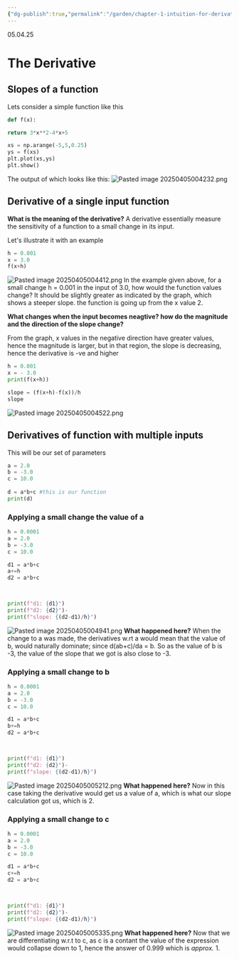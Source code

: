 ```yaml
---
{"dg-publish":true,"permalink":"/garden/chapter-1-intuition-for-derivatives/"}
---
```


05.04.25

# The Derivative

## Slopes of a function
Lets  consider a simple function like this 
```python
def f(x):

return 3*x**2-4*x+5

xs = np.arange(-5,5,0.25)
ys = f(xs)
plt.plot(xs,ys)
plt.show()
```
The output of which looks like this:
![Pasted image 20250405004232.png](/img/user/images/Pasted%20image%2020250405004232.png)

## Derivative of a single input function

**What is the meaning of the derivative?**
A derivative essentially measure the sensitivity of a function to a small change in its input.

Let's illustrate it with an example
```python
h = 0.001
x = 3.0
f(x+h)
```
![Pasted image 20250405004412.png](/img/user/images/Pasted%20image%2020250405004412.png)
In the example given above, for a small change h = 0.001 in the input of 3.0, how would the function values change? It should be slightly greater as indicated by the graph, which shows a steeper slope. the function is going up from the x value 2.

**What changes when the input becomes neagtive? how do the magnitude and the direction of the slope change?**

From the graph, x values in the negative direction have greater values, hence the magnitude is larger, but in that region, the slope is decreasing, hence the derivative is -ve and higher
```python
h = 0.001
x = - 3.0
print(f(x+h))

slope = (f(x+h)-f(x))/h
slope
```
![Pasted image 20250405004522.png](/img/user/images/Pasted%20image%2020250405004522.png)

## Derivatives of function with multiple inputs
This will be our set of parameters
```python
a = 2.0
b = -3.0
c = 10.0
  
d = a*b+c #this is our function
print(d)
```
### Applying a small change the value of a
```python
h = 0.0001
a = 2.0
b = -3.0
c = 10.0

d1 = a*b+c
a+=h
d2 = a*b+c

  

print(f"d1: {d1}")
print(f"d2: {d2}")-
print(f"slope: {(d2-d1)/h}")
```
![Pasted image 20250405004941.png](/img/user/images/Pasted%20image%2020250405004941.png)
**What happened here?**
When the change to a was made, the derivatives w.rt a would mean that the value of b, would naturally dominate; since d(ab+c)/da = b. So as the value of b is -3, the value of the slope that we got is also close to -3.

### Applying a small change to b
```python
h = 0.0001
a = 2.0
b = -3.0
c = 10.0

d1 = a*b+c
b+=h
d2 = a*b+c

  

print(f"d1: {d1}")
print(f"d2: {d2}")-
print(f"slope: {(d2-d1)/h}")
```
![Pasted image 20250405005212.png](/img/user/images/Pasted%20image%2020250405005212.png)
**What happened here?**
Now in this case taking the derivative would get us a value of a, which is what our slope calculation got us, which is 2.

### Applying a small change to c
```python
h = 0.0001
a = 2.0
b = -3.0
c = 10.0

d1 = a*b+c
c+=h
d2 = a*b+c

  

print(f"d1: {d1}")
print(f"d2: {d2}")-
print(f"slope: {(d2-d1)/h}")
```
![Pasted image 20250405005335.png](/img/user/images/Pasted%20image%2020250405005335.png)
**What happened here?**
Now that we are differentiating w.r.t to c, as c is a contant the value of the expression would collapse down to 1, hence the answer of 0.999 which is *approx.* 1.